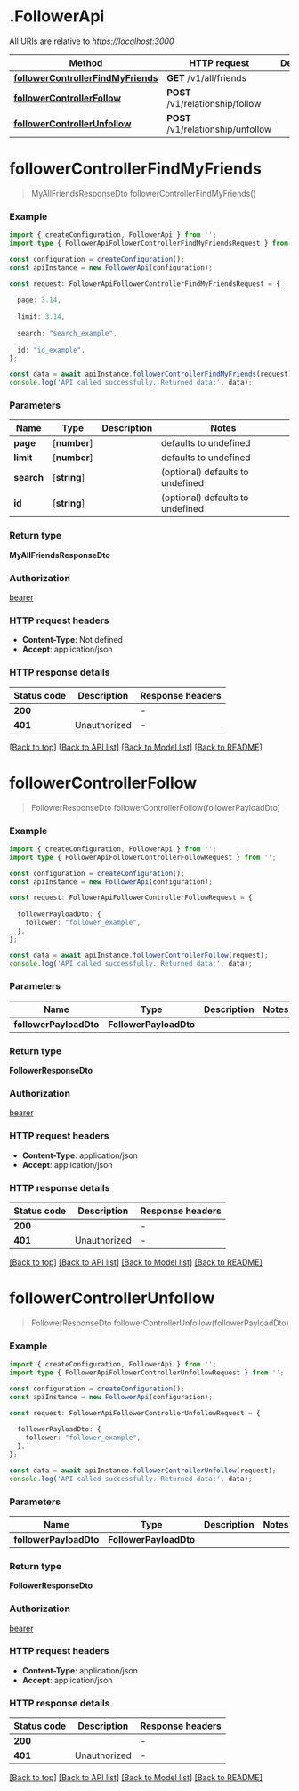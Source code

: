# .FollowerApi

All URIs are relative to *https://localhost:3000*

Method | HTTP request | Description
------------- | ------------- | -------------
[**followerControllerFindMyFriends**](FollowerApi.md#followerControllerFindMyFriends) | **GET** /v1/all/friends | 
[**followerControllerFollow**](FollowerApi.md#followerControllerFollow) | **POST** /v1/relationship/follow | 
[**followerControllerUnfollow**](FollowerApi.md#followerControllerUnfollow) | **POST** /v1/relationship/unfollow | 


# **followerControllerFindMyFriends**
> MyAllFriendsResponseDto followerControllerFindMyFriends()


### Example


```typescript
import { createConfiguration, FollowerApi } from '';
import type { FollowerApiFollowerControllerFindMyFriendsRequest } from '';

const configuration = createConfiguration();
const apiInstance = new FollowerApi(configuration);

const request: FollowerApiFollowerControllerFindMyFriendsRequest = {
  
  page: 3.14,
  
  limit: 3.14,
  
  search: "search_example",
  
  id: "id_example",
};

const data = await apiInstance.followerControllerFindMyFriends(request);
console.log('API called successfully. Returned data:', data);
```


### Parameters

Name | Type | Description  | Notes
------------- | ------------- | ------------- | -------------
 **page** | [**number**] |  | defaults to undefined
 **limit** | [**number**] |  | defaults to undefined
 **search** | [**string**] |  | (optional) defaults to undefined
 **id** | [**string**] |  | (optional) defaults to undefined


### Return type

**MyAllFriendsResponseDto**

### Authorization

[bearer](README.md#bearer)

### HTTP request headers

 - **Content-Type**: Not defined
 - **Accept**: application/json


### HTTP response details
| Status code | Description | Response headers |
|-------------|-------------|------------------|
**200** |  |  -  |
**401** | Unauthorized |  -  |

[[Back to top]](#) [[Back to API list]](README.md#documentation-for-api-endpoints) [[Back to Model list]](README.md#documentation-for-models) [[Back to README]](README.md)

# **followerControllerFollow**
> FollowerResponseDto followerControllerFollow(followerPayloadDto)


### Example


```typescript
import { createConfiguration, FollowerApi } from '';
import type { FollowerApiFollowerControllerFollowRequest } from '';

const configuration = createConfiguration();
const apiInstance = new FollowerApi(configuration);

const request: FollowerApiFollowerControllerFollowRequest = {
  
  followerPayloadDto: {
    follower: "follower_example",
  },
};

const data = await apiInstance.followerControllerFollow(request);
console.log('API called successfully. Returned data:', data);
```


### Parameters

Name | Type | Description  | Notes
------------- | ------------- | ------------- | -------------
 **followerPayloadDto** | **FollowerPayloadDto**|  |


### Return type

**FollowerResponseDto**

### Authorization

[bearer](README.md#bearer)

### HTTP request headers

 - **Content-Type**: application/json
 - **Accept**: application/json


### HTTP response details
| Status code | Description | Response headers |
|-------------|-------------|------------------|
**200** |  |  -  |
**401** | Unauthorized |  -  |

[[Back to top]](#) [[Back to API list]](README.md#documentation-for-api-endpoints) [[Back to Model list]](README.md#documentation-for-models) [[Back to README]](README.md)

# **followerControllerUnfollow**
> FollowerResponseDto followerControllerUnfollow(followerPayloadDto)


### Example


```typescript
import { createConfiguration, FollowerApi } from '';
import type { FollowerApiFollowerControllerUnfollowRequest } from '';

const configuration = createConfiguration();
const apiInstance = new FollowerApi(configuration);

const request: FollowerApiFollowerControllerUnfollowRequest = {
  
  followerPayloadDto: {
    follower: "follower_example",
  },
};

const data = await apiInstance.followerControllerUnfollow(request);
console.log('API called successfully. Returned data:', data);
```


### Parameters

Name | Type | Description  | Notes
------------- | ------------- | ------------- | -------------
 **followerPayloadDto** | **FollowerPayloadDto**|  |


### Return type

**FollowerResponseDto**

### Authorization

[bearer](README.md#bearer)

### HTTP request headers

 - **Content-Type**: application/json
 - **Accept**: application/json


### HTTP response details
| Status code | Description | Response headers |
|-------------|-------------|------------------|
**200** |  |  -  |
**401** | Unauthorized |  -  |

[[Back to top]](#) [[Back to API list]](README.md#documentation-for-api-endpoints) [[Back to Model list]](README.md#documentation-for-models) [[Back to README]](README.md)


